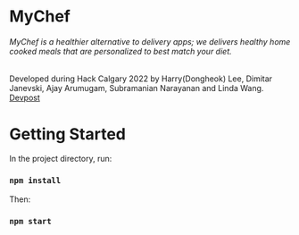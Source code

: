 # MyChef
###### MyChef is a healthier alternative to delivery apps; we delivers healthy home cooked meals that are personalized to best match your diet. 

Developed during Hack Calgary 2022 by Harry(Dongheok) Lee, Dimitar Janevski, Ajay Arumugam, Subramanian Narayanan and Linda Wang. [Devpost](https://devpost.com/software/mychef-yo1d4j)

# Getting Started
In the project directory, run:

### `npm install`

Then:

### `npm start`

